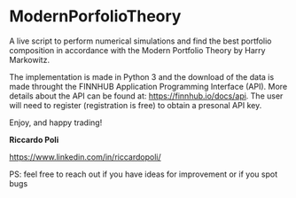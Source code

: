 # ModernPorfolioTheory

A live script to perform numerical simulations and find the best portfolio composition in accordance with the Modern Portfolio Theory by Harry Markowitz.

The implementation is made in Python 3 and the download of the data is made throught the FINNHUB Application Programming Interface (API). More details about the API can be found at: https://finnhub.io/docs/api. The user will need to register (registration is free) to obtain a presonal API key.

Enjoy, and happy trading!

__Riccardo Poli__

https://www.linkedin.com/in/riccardopoli/


PS: feel free to reach out if you have ideas for improvement or if you spot bugs
